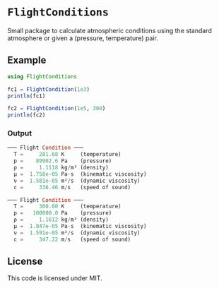 # `FlightConditions`

Small package to calculate atmospheric conditions using the standard atmosphere or given a (pressure, temperature) pair.

## Example

```julia
using FlightConditions

fc1 = FlightCondition(1e3)
println(fc1)

fc2 = FlightCondition(1e5, 300)
println(fc2)
```

### Output

```julia
─── Flight Condition ───
  T =     281.68 K     (temperature)
  p =    89902.6 Pa    (pressure)
  ρ =     1.1118 kg/m³ (density)
  μ =  1.758e-05 Pa·s  (kinematic viscosity)
  ν =  1.581e-05 m²/s  (dynamic viscosity)
  c =     336.46 m/s   (speed of sound)

─── Flight Condition ───
  T =     300.00 K     (temperature)
  p =   100000.0 Pa    (pressure)
  ρ =     1.1612 kg/m³ (density)
  μ =  1.847e-05 Pa·s  (kinematic viscosity)
  ν =  1.591e-05 m²/s  (dynamic viscosity)
  c =     347.22 m/s   (speed of sound)
```

## License

This code is licensed under MIT.
